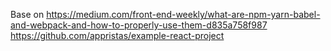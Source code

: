 Base on https://medium.com/front-end-weekly/what-are-npm-yarn-babel-and-webpack-and-how-to-properly-use-them-d835a758f987
https://github.com/appristas/example-react-project
